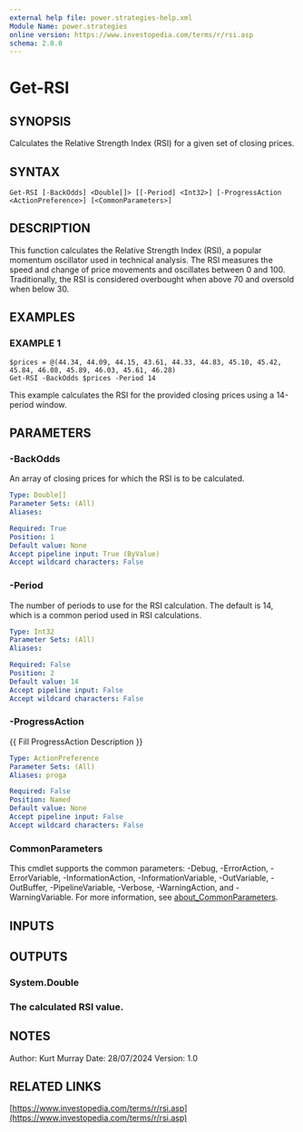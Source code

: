 ```yaml
---
external help file: power.strategies-help.xml
Module Name: power.strategies
online version: https://www.investopedia.com/terms/r/rsi.asp
schema: 2.0.0
---
```


# Get-RSI

## SYNOPSIS
Calculates the Relative Strength Index (RSI) for a given set of closing prices.

## SYNTAX

```
Get-RSI [-BackOdds] <Double[]> [[-Period] <Int32>] [-ProgressAction <ActionPreference>] [<CommonParameters>]
```

## DESCRIPTION
This function calculates the Relative Strength Index (RSI), a popular momentum oscillator used in technical analysis.
The RSI measures the speed and change of price movements and oscillates between 0 and 100.
Traditionally, the RSI is considered overbought when above 70 and oversold when below 30.

## EXAMPLES

### EXAMPLE 1
```
$prices = @(44.34, 44.09, 44.15, 43.61, 44.33, 44.83, 45.10, 45.42, 45.84, 46.08, 45.89, 46.03, 45.61, 46.28)
Get-RSI -BackOdds $prices -Period 14
```

This example calculates the RSI for the provided closing prices using a 14-period window.

## PARAMETERS

### -BackOdds
An array of closing prices for which the RSI is to be calculated.

```yaml
Type: Double[]
Parameter Sets: (All)
Aliases:

Required: True
Position: 1
Default value: None
Accept pipeline input: True (ByValue)
Accept wildcard characters: False
```

### -Period
The number of periods to use for the RSI calculation.
The default is 14, which is a common period used in RSI calculations.

```yaml
Type: Int32
Parameter Sets: (All)
Aliases:

Required: False
Position: 2
Default value: 14
Accept pipeline input: False
Accept wildcard characters: False
```

### -ProgressAction
{{ Fill ProgressAction Description }}

```yaml
Type: ActionPreference
Parameter Sets: (All)
Aliases: proga

Required: False
Position: Named
Default value: None
Accept pipeline input: False
Accept wildcard characters: False
```

### CommonParameters
This cmdlet supports the common parameters: -Debug, -ErrorAction, -ErrorVariable, -InformationAction, -InformationVariable, -OutVariable, -OutBuffer, -PipelineVariable, -Verbose, -WarningAction, and -WarningVariable. For more information, see [about_CommonParameters](http://go.microsoft.com/fwlink/?LinkID=113216).

## INPUTS

## OUTPUTS

### System.Double
### The calculated RSI value.
## NOTES
Author: Kurt Murray
Date: 28/07/2024
Version: 1.0

## RELATED LINKS

[https://www.investopedia.com/terms/r/rsi.asp](https://www.investopedia.com/terms/r/rsi.asp)

